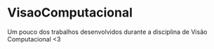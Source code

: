 # VisaoComputacional
Um pouco dos trabalhos desenvolvidos durante a disciplina de Visão Computacional &lt;3
